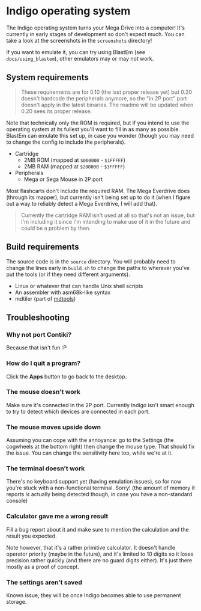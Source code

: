# Indigo operating system

The Indigo operating system turns your Mega Drive into a computer! It's
currently in early stages of development so don't expect much. You can take
a look at the screenshots in the `screenshots` directory!

If you want to emulate it, you can try using BlastEm (see
`docs/using_blastem`), other emulators may or may not work.

## System requirements

> These requirements are for 0.10 (the last proper release yet) but 0.20
> doesn't hardcode the peripherals anymore, so the "in 2P port" part doesn't
> apply in the latest binaries. The readme will be updated when 0.20 sees its
> proper release.

Note that technically only the ROM is required, but if you intend to use the
operating system at its fullest you'll want to fill in as many as possible.
BlastEm can emulate this set up, in case you wonder (though you may need to
change the config to include the peripherals).

- Cartridge
  - 2MB ROM (mapped at `$000000` - `$1FFFFF`)
  - 2MB RAM (mapped at `$200000` - `$3FFFFF`)
- Peripherals
  - Mega or Sega Mouse in 2P port

Most flashcarts don't include the required RAM. The Mega Everdrive does
(through its mapper), but currently isn't being set up to do it (when I
figure out a way to reliably detect a Mega Everdrive, I will add that).

> Currently the cartridge RAM isn't used at all so that's not an issue, but
> I'm including it since I'm intending to make use of it in the future and
> could be a problem by then.

## Build requirements

The source code is in the `source` directory. You will probably need to
change the lines early in `build.sh` to change the paths to wherever you've
put the tools (or if they need different arguments).

- Linux or whatever that can handle Unix shell scripts
- An assembler with asm68k-like syntax
- mdtiler (part of [mdtools](https://github.com/sikthehedgehog/mdtools/))

## Troubleshooting

### Why not port Contiki?

Because that isn't fun :P

### How do I quit a program?

Click the **Apps** button to go back to the desktop.

### The mouse doesn't work

Make sure it's connected in the 2P port. Currently Indigo isn't smart enough
to try to detect which devices are connected in each port.

### The mouse moves upside down

Assuming you can cope with the annoyance: go to the Settings (the cogwheels
at the bottom right) then change the mouse type. That should fix the issue.
You can change the sensitivity here too, while we're at it.

### The terminal doesn't work

There's no keyboard support yet (having emulation issues), so for now you're
stuck with a non-functional terminal. Sorry! (the amount of memory it reports
*is* actually being detected though, in case you have a non-standard console)

### Calculator gave me a wrong result

Fill a bug report about it and make sure to mention the calculation and
the result you expected.

Note however, that it's a rather primitive calculator. It doesn't handle
operator priority (maybe in the future), and it's limited to 10 digits so
it loses precision rather quickly (and there are no guard digits either).
It's just there mostly as a proof of concept.

### The settings aren't saved

Known issue, they will be once Indigo becomes able to use permanent storage.
